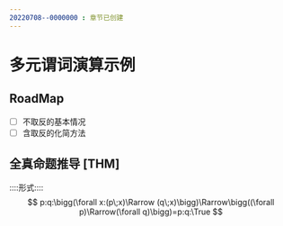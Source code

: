 ```yaml
---
20220708--0000000 : 章节已创建
---
```

# 多元谓词演算示例
## RoadMap
- [ ] 不取反的基本情况
- [ ] 含取反的化简方法

## 全真命题推导 [THM]
::::形式::::
$$
p:q:\bigg(\forall x:(p\;x)\Rarrow (q\;x)\bigg)\Rarrow\bigg((\forall p)\Rarrow(\forall q)\bigg)=p:q:\True
$$
